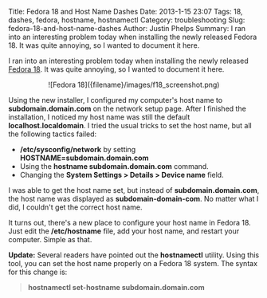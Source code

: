 Title: Fedora 18 and Host Name Dashes
Date: 2013-1-15 23:07
Tags: 18, dashes, fedora, hostname, hostnamectl
Category: troubleshooting
Slug: fedora-18-and-host-name-dashes
Author: Justin Phelps
Summary: I ran into an interesting problem today when installing the newly released Fedora 18. It was quite annoying, so I wanted to document it here.

I ran into an interesting problem today when installing the newly released [Fedora 18](https://fedoraproject.org/). It was quite annoying, so I wanted to document it here.

<center>![Fedora 18]({filename}/images/f18_screenshot.png)</center>

Using the new installer, I configured my computer's host name to **subdomain.domain.com** on the network setup page. After I finished the installation, I noticed my host name was still the default **localhost.localdomain**. I tried the usual tricks to set the host name, but all the following tactics failed:

 * **/etc/sysconfig/network** by setting **HOSTNAME=subdomain.domain.com**
 * Using the **hostname subdomain.domain.com** command.
 * Changing the **System Settings > Details > Device name** field.

I was able to get the host name set, but instead of **subdomain.domain.com**, the host name was displayed as **subdomain-domain-com**. No matter what I did, I couldn't get the correct host name.

It turns out, there's a new place to configure your host name in Fedora 18. Just edit the **/etc/hostname** file, add your host name, and restart your computer. Simple as that.

**Update:** Several readers have pointed out the **hostnamectl** utility. Using this tool, you can set the host name properly on a Fedora 18 system. The syntax for this change is:

> **hostnamectl set-hostname subdomain.domain.com**
